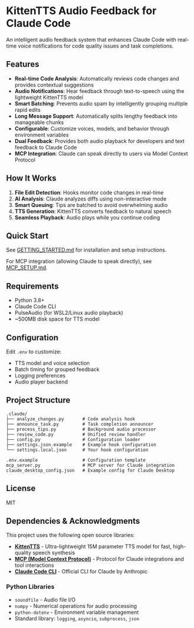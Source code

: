 # KittenTTS Audio Feedback for Claude Code

An intelligent audio feedback system that enhances Claude Code with real-time voice notifications for code quality issues and task completions.

## Features

- **Real-time Code Analysis**: Automatically reviews code changes and provides contextual suggestions
- **Audio Notifications**: Hear feedback through text-to-speech using the lightweight KittenTTS model
- **Smart Batching**: Prevents audio spam by intelligently grouping multiple rapid edits
- **Long Message Support**: Automatically splits lengthy feedback into manageable chunks
- **Configurable**: Customize voices, models, and behavior through environment variables
- **Dual Feedback**: Provides both audio playback for developers and text feedback to Claude Code
- **MCP Integration**: Claude can speak directly to users via Model Context Protocol

## How It Works

1. **File Edit Detection**: Hooks monitor code changes in real-time
2. **AI Analysis**: Claude analyzes diffs using non-interactive mode
3. **Smart Queuing**: Tips are batched to avoid overwhelming audio
4. **TTS Generation**: KittenTTS converts feedback to natural speech
5. **Seamless Playback**: Audio plays while you continue coding

## Quick Start

See [GETTING_STARTED.md](GETTING_STARTED.md) for installation and setup instructions.

For MCP integration (allowing Claude to speak directly), see [MCP_SETUP.md](MCP_SETUP.md).

## Requirements

- Python 3.8+
- Claude Code CLI
- PulseAudio (for WSL2/Linux audio playback)
- ~500MB disk space for TTS model

## Configuration

Edit `.env` to customize:
- TTS model and voice selection
- Batch timing for grouped feedback
- Logging preferences
- Audio player backend

## Project Structure

```
.claude/
├── analyze_changes.py       # Code analysis hook
├── announce_task.py         # Task completion announcer
├── process_tips.py          # Background audio processor
├── review_code.py           # Unified review handler
├── config.py                # Configuration loader
├── settings.json.example    # Example hook configuration
└── settings.local.json      # Your hook configuration

.env.example                 # Configuration template
mcp_server.py                # MCP server for Claude integration
claude_desktop_config.json   # Example config for Claude Desktop
```

## License

MIT

## Dependencies & Acknowledgments

This project uses the following open source libraries:

- **[KittenTTS](https://github.com/KittenML/kitten-tts)** - Ultra-lightweight 15M parameter TTS model for fast, high-quality speech synthesis
- **[MCP (Model Context Protocol)](https://github.com/modelcontextprotocol/python-sdk)** - Protocol for Claude integrations and tool interactions
- **[Claude Code CLI](https://github.com/anthropics/claude-code)** - Official CLI for Claude by Anthropic

### Python Libraries
- `soundfile` - Audio file I/O
- `numpy` - Numerical operations for audio processing
- `python-dotenv` - Environment variable management
- Standard library: `logging`, `asyncio`, `subprocess`, `json`